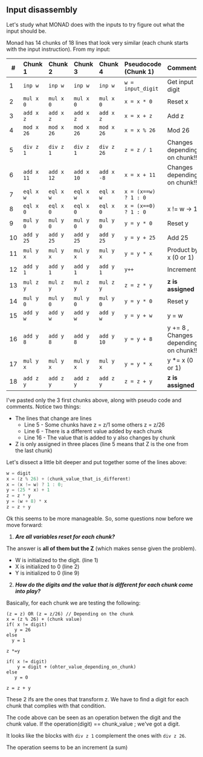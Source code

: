 ﻿## Input disassembly

Let's study what MONAD does with the inputs to try figure out what the input should be.

Monad has 14 chunks of 18 lines that look very similar (each chunk starts with the input instruction). From my input:

|#| Chunk 1    | Chunk 2   | Chunk 3   | Chunk 4   | Pseudocode (Chunk 1) | Comments                      |
|--|:----------|:----------|:----------|:----------|:---------------------|:------------------------------|
|1 | `inp w`   | `inp w`   | `inp w`   | `inp w`   | `w = input_digit`    | Get input digit               |
|2 | `mul x 0` | `mul x 0` | `mul x 0` | `mul x 0` | `x = x * 0`          | Reset x                       |
|3 | `add x z` | `add x z` | `add x z` | `add x z` | `x = x + z`          | Add z                         |
|4 | `mod x 26`| `mod x 26`| `mod x 26`| `mod x 26`| `x = x % 26`         | Mod 26                        |
|5 | `div z 1` | `div z 1` | `div z 1` | `div z 26`| `z = z / 1`          | Changes depending on chunk!!  |
|6 | `add x 11`| `add x 12`| `add x 10`| `add x -8`| `x = x + 11`         |	Changes depending on chunk!!  |
|7 | `eql x w` | `eql x w` | `eql x w` | `eql x w` | `x = (x==w) ? 1 : 0` |                               |
|8 | `eql x 0` | `eql x 0` | `eql x 0` | `eql x 0` | `x = (x==0) ? 1 : 0` | x != w -> 1                   |
|9 | `mul y 0` | `mul y 0` | `mul y 0` | `mul y 0` | `y = y * 0`          | Reset y                       |
|10| `add y 25`| `add y 25`| `add y 25`| `add y 25`| `y = y + 25`         | Add 25                        |
|11| `mul y x` | `mul y x` | `mul y x` | `mul y x` | `y = y * x`          | Product by x (0 or 1)         |
|12| `add y 1` | `add y 1` | `add y 1` | `add y 1` | `y++`                | Increment                     |
|13| `mul z y` | `mul z y` | `mul z y` | `mul z y` | `z = z * y`          | **z is assigned**             |
|14| `mul y 0` | `mul y 0` | `mul y 0` | `mul y 0` | `y = y * 0`          | Reset y                       |
|15| `add y w` | `add y w` | `add y w` | `add y w` | `y = y + w`          | y = w                         |
|16| `add y 8` | `add y 8` | `add y 8` | `add y 10`| `y = y + 8`          | y += 8 , Changes depending on chunk!!                       |
|17| `mul y x` | `mul y x` | `mul y x` | `mul y x` | `y = y * x`          | y *= x (0 or 1)               |
|18| `add z y` | `add z y` | `add z y` | `add z y` | `z = z + y`          | **z is assigned**             | 


I've pasted only the 3 first chunks above, along with pseudo code and comments. Notice two things:

- The lines that change are lines
	- Line 5 - Some chunks have z = z/1 some others z = z/26
	- Line 6 - There is a different value added by each chunk
	- Line 16 - The value that is added to y also changes by chunk
- Z is only assigned in three places (line 5 means that Z is the one from the last chunk)

Let's dissect a little bit deeper and put together some of the lines above:

```csharp
w = digit
x = (z % 26) + (chunk_value_that_is_different)
x = (x != w) ? 1 : 0;
y = (25 * x) + 1
z = z * y
y = (w + 8) * x
z = z + y
```

Ok this seems to be more manageable. So, some questions now before we move forward: 

1. **_Are all variables reset for each chunk?_**

The answer is **all of them but the Z** (which makes sense given the problem). 

- W is initialized to the digit. (line 1)
- X is initialized to 0 (line 2)
- Y is initialized to 0 (line 9)
 
 
2. _**How do the digits and the value that is different for each chunk come into play?**_

Basically, for each chunk we are testing the following:

```
(z = z) OR (z = z/26) // Depending on the chunk
x = (z % 26) + (chunk value)
if( x != digit)
   y = 26
else
  y = 1

z *=y

if( x != digit)
	y = digit + (ohter_value_depending_on_chunk)
else 
   y = 0

z = z + y
```

These 2 ifs are the ones that transform z. We have to find a digit for each chunk that complies with that condition. 

The code above can be seen as an operation betwen the digit and the chunk value. If the operation(digit) == chunk_value ; we've got a digit. 

It looks like the blocks with `div z 1` complement the ones with `div z 26`. 

The operation seems to be an increment (a sum)
